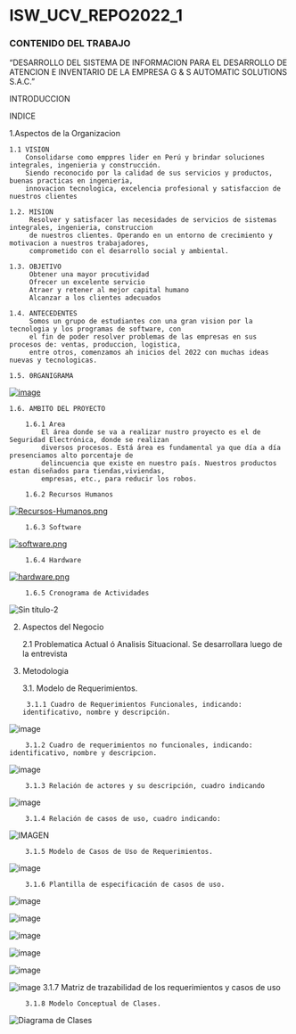 # ISW_UCV_REPO2022_1
### CONTENIDO DEL TRABAJO

“DESARROLLO DEL SISTEMA DE INFORMACION PARA EL DESARROLLO DE ATENCION E INVENTARIO DE LA EMPRESA G & S AUTOMATIC SOLUTIONS S.A.C.”

INTRODUCCION

INDICE

1.Aspectos de la Organizacion

    1.1 VISION
        Consolidarse como emppres lider en Perú y brindar soluciones integrales, ingenieria y construcción.
        Siendo reconocido por la calidad de sus servicios y productos, buenas practicas en ingenieria, 
        innovacion tecnologica, excelencia profesional y satisfaccion de nuestros clientes

    1.2. MISION
         Resolver y satisfacer las necesidades de servicios de sistemas integrales, ingenieria, construccion 
         de nuestros clientes. Operando en un entorno de crecimiento y motivacion a nuestros trabajadores, 
         comprometido con el desarrollo social y ambiental.
         
    1.3. OBJETIVO
         Obtener una mayor procutividad
         Ofrecer un excelente servicio
         Atraer y retener al mejor capital humano
         Alcanzar a los clientes adecuados

    1.4. ANTECEDENTES
         Somos un grupo de estudiantes con una gran vision por la tecnologia y los programas de software, con 
         el fin de poder resolver problemas de las empresas en sus procesos de: ventas, produccion, logistica, 
         entre otros, comenzamos ah inicios del 2022 con muchas ideas nuevas y tecnologicas.

    1.5. 0RGANIGRAMA
  																
[![image](https://user-images.githubusercontent.com/103294222/163662442-9a1d9f2e-8771-495f-a847-dc3ca1213558.png)](https://postimg.cc/56qF2msh)





    1.6. AMBITO DEL PROYECTO

        1.6.1 Area
            El área donde se va a realizar nustro proyecto es el de Seguridad Electrónica, donde se realizan 
            diversos procesos. Está área es fundamental ya que día a día presenciamos alto porcentaje de 
            delincuencia que existe en nuestro país. Nuestros productos estan diseñados para tiendas,viviendas, 
            empresas, etc., para reducir los robos.
  
        1.6.2 Recursos Humanos
        
[![Recursos-Humanos.png](https://i.postimg.cc/15b0MCw3/Recursos-Humanos.png)](https://postimg.cc/56qF2msh)
     
        1.6.3 Software
        
[![software.png](https://i.postimg.cc/DwTrtCyf/software.png)](https://postimg.cc/Wh5qZwkx)

        1.6.4 Hardware
        
[![hardware.png](https://i.postimg.cc/mkxxRx56/hardware.png)](https://postimg.cc/xJPpyZYK)

        1.6.5 Cronograma de Actividades
![Sin título-2](https://user-images.githubusercontent.com/103294222/163662295-fed6260a-45cb-43d1-88eb-4a6691b462be.jpg)

        

2. Aspectos del Negocio
  
    2.1 Problematica Actual ó Analisis Situacional.
        Se desarrollara luego de la entrevista 
  
3. Metodologia
 
    3.1. Modelo de Requerimientos.
   
        3.1.1 Cuadro de Requerimientos Funcionales, indicando: identificativo, nombre y descripción.
![image](https://user-images.githubusercontent.com/82493473/163657269-50742ce9-e1dc-4dfe-8a5c-fff0bb846fb8.png)

      
        3.1.2 Cuadro de requerimientos no funcionales, indicando: identificativo, nombre y descripcion.
 ![image](https://user-images.githubusercontent.com/82493473/163657237-7b7d1620-9676-42fa-8421-d2935f13b93b.png)

      
        3.1.3 Relación de actores y su descripción, cuadro indicando
  ![image](https://user-images.githubusercontent.com/82493473/163659874-dbc56ee8-2fdc-4aaf-99d9-44dce6b97cb0.png)

         
        3.1.4 Relación de casos de uso, cuadro indicando:
  ![IMAGEN](https://raw.githubusercontent.com/wcondorico/Prueba/main/Relacion%20cun.jpg)
  
        3.1.5 Modelo de Casos de Uso de Requerimientos.
  ![image](https://raw.githubusercontent.com/wcondorico/Prueba/main/CUN.jpg)
      
        3.1.6 Plantilla de especificación de casos de uso.
![image](https://raw.githubusercontent.com/wcondorico/Prueba/main/cun1.png)

![image](https://raw.githubusercontent.com/wcondorico/Prueba/main/cun2.png)

![image](https://raw.githubusercontent.com/wcondorico/Prueba/main/cun3.png)

![image](https://raw.githubusercontent.com/wcondorico/Prueba/main/cun4.png)

![image](https://raw.githubusercontent.com/wcondorico/Prueba/main/cun5.png)

![image](https://raw.githubusercontent.com/wcondorico/Prueba/main/cun6.png)
        3.1.7 Matriz de trazabilidad de los requerimientos y casos de uso 
      
        3.1.8 Modelo Conceptual de Clases.
![Diagrama de Clases](https://user-images.githubusercontent.com/103294307/163654311-96c9f780-c24a-4291-bf59-a7a44d9bbb3a.jpg)
